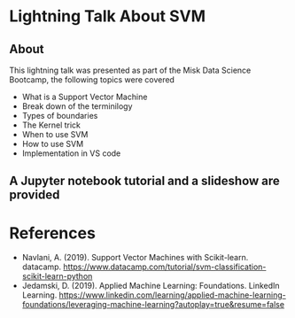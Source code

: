# Lightning Talk About SVM
## About
This lightning talk was presented as part of the Misk Data Science Bootcamp, the following topics were covered
- What is a Support Vector Machine
- Break down of the terminilogy
- Types of boundaries
- The Kernel trick
- When to use SVM
- How to use SVM
- Implementation in VS code
## A Jupyter notebook tutorial and a slideshow are provided 
# References
- Navlani, A. (2019). Support Vector Machines with Scikit-learn. datacamp. https://www.datacamp.com/tutorial/svm-classification-scikit-learn-python
- Jedamski, D. (2019). Applied Machine Learning: Foundations. LinkedIn Learning. https://www.linkedin.com/learning/applied-machine-learning-foundations/leveraging-machine-learning?autoplay=true&resume=false 